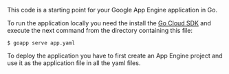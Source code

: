 This code is a starting point for your Google App Engine application in
Go.

To run the application locally you need the install the [Go Cloud
SDK](https://cloud.google.com/appengine/docs/go/#Go_tools) and execute the next
command from the directory containing this file:

    $ goapp serve app.yaml

To deploy the application you have to first create an App Engine project
and use it as the application file in all the yaml files.
